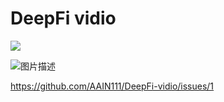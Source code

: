 # DeepFi vidio
[![](https://i.ytimg.com/vi/8zbCGqcSeP8/hqdefault.jpg)](https://youtu.be/8zbCGqcSeP8?si=K_TPObcTBMT-gYMz "")

![图片描述](https://github.com/AAIN111/DeepFi-vidio/blob/main/video.gif)

https://github.com/AAIN111/DeepFi-vidio/issues/1

